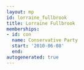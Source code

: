 ```yaml
---
layout: mp
id: lorraine_fullbrook
title: Lorraine Fullbrook
memberships:
- id: con
  name: Conservative Party
  start: '2010-06-08'
  end: 
autogenerated: true
---
```

